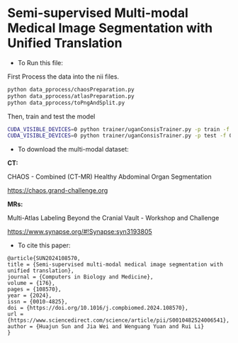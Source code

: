 # Semi-supervised Multi-modal Medical Image Segmentation with Unified Translation 

- To Run this file:

First Process the data into the nii files.

```bash
python data_pprocess/chaosPreparation.py
python data_pprocess/atlasPreparation.py
python data_pprocess/toPngAndSplit.py
```

Then, train and test the model
```bash
CUDA_VISIBLE_DEVICES=0 python trainer/uganConsisTrainer.py -p train -f 0
CUDA_VISIBLE_DEVICES=0 python trainer/uganConsisTrainer.py -p test -f 0 -i 000 -wh best
```

- To download the multi-modal dataset:

**CT:** 

CHAOS - Combined (CT-MR) Healthy Abdominal Organ Segmentation

https://chaos.grand-challenge.org

**MRs:**

Multi-Atlas Labeling Beyond the Cranial Vault - Workshop and Challenge

https://www.synapse.org/#!Synapse:syn3193805

- To cite this paper:

```
@article{SUN2024108570,
title = {Semi-supervised multi-modal medical image segmentation with unified translation},
journal = {Computers in Biology and Medicine},
volume = {176},
pages = {108570},
year = {2024},
issn = {0010-4825},
doi = {https://doi.org/10.1016/j.compbiomed.2024.108570},
url = {https://www.sciencedirect.com/science/article/pii/S0010482524006541},
author = {Huajun Sun and Jia Wei and Wenguang Yuan and Rui Li}
}
```
